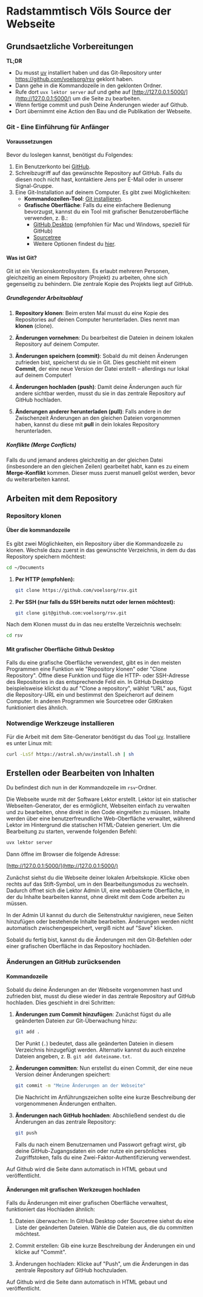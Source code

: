 # Radstammtisch Völs Source der Webseite

## Grundsaetzliche Vorbereitungen

**TL;DR**
- Du musst [uv](https://docs.astral.sh/uv/) installiert haben und das Git-Repository unter https://github.com/voelsorg/rsv geklont haben.
- Dann gehe in die Kommandozeile in den geklonten Ordner.
- Rufe dort `uvx lektor server` auf und gehe auf [http://127.0.0.1:5000/](http://127.0.0.1:5000/) um die Seite zu bearbeiten.
- Wenn fertige commit und push Deine Änderungen wieder auf Github.
- Dort übernimmt eine Action den Bau und die Publikation der Webseite.

### Git - Eine Einführung für Anfänger

#### Voraussetzungen

Bevor du loslegen kannst, benötigst du Folgendes:

1. Ein Benutzerkonto bei [GitHub](https://github.com/signup).
2. Schreibzugriff auf das gewünschte Repository auf GitHub. Falls du diesen noch nicht hast, kontaktiere Jens per E-Mail oder in unserer Signal-Gruppe.
3. Eine Git-Installation auf deinem Computer. Es gibt zwei Möglichkeiten:
   - **Kommandozeilen-Tool**: [Git installieren](https://docs.github.com/de/get-started/getting-started-with-git/set-up-git).
   - **Grafische Oberfläche**: Falls du eine einfachere Bedienung bevorzugst, kannst du ein Tool mit grafischer Benutzeroberfläche verwenden, z. B.:
     - [GitHub Desktop](https://github.com/apps/desktop) (empfohlen für Mac und Windows, speziell für GitHub)
     - [Sourcetree](https://www.sourcetreeapp.com/)
     - Weitere Optionen findest du [hier](https://git-scm.com/downloads/guis).

#### Was ist Git?

Git ist ein Versionskontrollsystem. Es erlaubt mehreren Personen, gleichzeitig an einem Repository (Projekt) zu arbeiten, ohne sich gegenseitig zu behindern. Die zentrale Kopie des Projekts liegt auf GitHub.

##### Grundlegender Arbeitsablauf

1. **Repository klonen**: Beim ersten Mal musst du eine Kopie des Repositories auf deinen Computer herunterladen. Dies nennt man **klonen** (clone).

2. **Änderungen vornehmen**: Du bearbeitest die Dateien in deinem lokalen Repository auf deinem Computer.

3. **Änderungen speichern (commit)**: Sobald du mit deinen Änderungen zufrieden bist, speicherst du sie in Git. Dies geschieht mit einem **Commit**, der eine neue Version der Datei erstellt – allerdings nur lokal auf deinem Computer!

4. **Änderungen hochladen (push)**: Damit deine Änderungen auch für andere sichtbar werden, musst du sie in das zentrale Repository auf GitHub hochladen.

5. **Änderungen anderer herunterladen (pull)**: Falls andere in der Zwischenzeit Änderungen an den gleichen Dateien vorgenommen haben, kannst du diese mit **pull** in dein lokales Repository herunterladen.

##### Konflikte (Merge Conflicts)

Falls du und jemand anderes gleichzeitig an der gleichen Datei (insbesondere an den gleichen Zeilen) gearbeitet habt, kann es zu einem **Merge-Konflikt** kommen. Dieser muss zuerst manuell gelöst werden, bevor du weiterarbeiten kannst.


## Arbeiten mit dem Repository

### Repository klonen

#### Über die kommandozeile

Es gibt zwei Möglichkeiten, ein Repository über die Kommandozeile zu klonen. Wechsle dazu zuerst in das gewünschte Verzeichnis, in dem du das Repository speichern möchtest:

```bash
cd ~/Documents
```

1. **Per HTTP (empfohlen):**
   ```bash
   git clone https://github.com/voelsorg/rsv.git
   ```
2. **Per SSH (nur falls du SSH bereits nutzt oder lernen möchtest):**
   ```bash
   git clone git@github.com:voelsorg/rsv.git
   ```

Nach dem Klonen musst du in das neu erstellte Verzeichnis wechseln:

```bash
cd rsv
```

#### Mit grafischer Oberfläche Github Desktop

Falls du eine grafische Oberfläche verwendest, gibt es in den meisten Programmen eine Funktion wie "Repository klonen" oder "Clone Repository".
Öffne diese Funktion und füge die HTTP- oder SSH-Adresse des Repositories in das entsprechende Feld ein.
In GitHub Desktop beispielsweise klickst du auf "Clone a repository", wählst "URL" aus, fügst die Repository-URL ein und bestimmst den Speicherort auf deinem Computer.
In anderen Programmen wie Sourcetree oder GitKraken funktioniert dies ähnlich.

### Notwendige Werkzeuge installieren

Für die Arbeit mit dem Site-Generator benötigst du das Tool [uv](https://docs.astral.sh/uv/). Installiere es unter Linux mit:

```bash
curl -LsSf https://astral.sh/uv/install.sh | sh
```

## Erstellen oder Bearbeiten von Inhalten

Du befindest dich nun in der Kommandozeile im `rsv`-Ordner.

Die Webseite wurde mit der Software Lektor erstellt.
Lektor ist ein statischer Webseiten-Generator, der es ermöglicht, Webseiten einfach zu verwalten und zu bearbeiten, ohne direkt in den Code eingreifen zu müssen.
Inhalte werden über eine benutzerfreundliche Web-Oberfläche verwaltet, während Lektor im Hintergrund die statischen HTML-Dateien generiert.
Um die Bearbeitung zu starten, verwende folgenden Befehl:

```bash
uvx lektor server
```

Dann öffne im Browser die folgende Adresse:

[http://127.0.0.1:5000/](http://127.0.0.1:5000/)

Zunächst siehst du die Webseite deiner lokalen Arbeitskopie.
Klicke oben rechts auf das Stift-Symbol, um in den Bearbeitungsmodus zu wechseln.
Dadurch öffnet sich die Lektor Admin UI, eine webbasierte Oberfläche, in der du Inhalte bearbeiten kannst, ohne direkt mit dem Code arbeiten zu müssen.

In der Admin UI kannst du durch die Seitenstruktur navigieren, neue Seiten hinzufügen oder bestehende Inhalte bearbeiten.
Änderungen werden nicht automatisch zwischengespeichert, vergiß nicht auf "Save" klicken.

Sobald du fertig bist, kannst du die Änderungen mit den Git-Befehlen oder einer grafischen Oberfläche in das Repository hochladen.

### Änderungen an GitHub zurücksenden

#### Kommandozeile

Sobald du deine Änderungen an der Webseite vorgenommen hast und zufrieden bist, musst du diese wieder in das zentrale Repository auf GitHub hochladen. Dies geschieht in drei Schritten:

1. **Änderungen zum Commit hinzufügen**: Zunächst fügst du alle geänderten Dateien zur Git-Überwachung hinzu:

   ```bash
   git add .
   ```

   Der Punkt (`.`) bedeutet, dass alle geänderten Dateien in diesem Verzeichnis hinzugefügt werden. Alternativ kannst du auch einzelne Dateien angeben, z. B. `git add dateiname.txt`.

2. **Änderungen committen**: Nun erstellst du einen Commit, der eine neue Version deiner Änderungen speichert:

   ```bash
   git commit -m "Meine Änderungen an der Webseite"
   ```

   Die Nachricht im Anführungszeichen sollte eine kurze Beschreibung der vorgenommenen Änderungen enthalten.

3. **Änderungen nach GitHub hochladen**: Abschließend sendest du die Änderungen an das zentrale Repository:

   ```bash
   git push
   ```

   Falls du nach einem Benutzernamen und Passwort gefragt wirst, gib deine GitHub-Zugangsdaten ein oder nutze ein persönliches Zugriffstoken, falls du eine Zwei-Faktor-Authentifizierung verwendest.

Auf Github wird die Seite dann automatisch in HTML gebaut und veröffentlicht.


#### Änderungen mit grafischen Werkzeugen hochladen

Falls du Änderungen mit einer grafischen Oberfläche verwaltest, funktioniert das Hochladen ähnlich:

1. Dateien überwachen: In GitHub Desktop oder Sourcetree siehst du eine Liste der geänderten Dateien. Wähle die Dateien aus, die du committen möchtest.

2. Commit erstellen: Gib eine kurze Beschreibung der Änderungen ein und klicke auf "Commit".

3. Änderungen hochladen: Klicke auf "Push", um die Änderungen in das zentrale Repository auf GitHub hochzuladen.

Auf Github wird die Seite dann automatisch in HTML gebaut und veröffentlicht.
